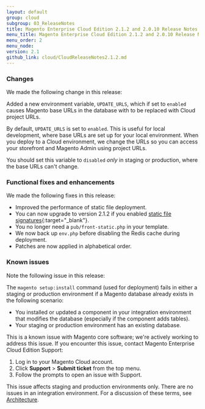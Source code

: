 ```yaml
---
layout: default
group: cloud
subgroup: 03_ReleaseNotes
title: Magento Enterprise Cloud Edition 2.1.2 and 2.0.10 Release Notes
menu_title: Magento Enterprise Cloud Edition 2.1.2 and 2.0.10 Release Notes
menu_order: 2
menu_node: 
version: 2.1
github_link: cloud/CloudReleaseNotes2.1.2.md
---
```


### Changes
We made the following change in this release:

Added a new environment variable, `UPDATE_URLS`, which if set to `enabled` causes Magento base URLs in the database with to be replaced with Cloud project URLs. 

By default, `UPDATE_URLS` is set to `enabled`. This is useful for local development, where base URLs are set up for your local environment. When you deploy to a Cloud environment, we change the URLs so you can access your storefront and Magento Admin using project URLs.

You should set this variable to `disabled` *only* in staging or production, where the base URLs can't change.

### Functional fixes and enhancements
We made the following fixes in this release:

*   Improved the performance of static file deployment.
*	You can now upgrade to version 2.1.2 if you enabled [static file signatures](http://docs.magento.com/m2/ee/user_guide/system/static-file-signature.html){:target="_blank"}.
*   You no longer need a `pub/front-static.php` in your template.
*   We now back up `env.php` before disabling the Redis cache during deployment.
*   Patches are now applied in alphabetical order.

### Known issues
Note the following issue in this release:

The `magento setup:install` command (used for deployment) fails in either a staging or production environment if a Magento database already exists in the following scenario:

*   You installed or updated a component in your integration environment that modifies the database (especially if the component adds tables).
*   Your staging or production environment has an existing database.

This is a known issue with Magento core software; we're actively working to address this issue. If you encounter this issue, contact Magento Enterprise Cloud Edition Support:

1.  Log in to your Magento Cloud account.
2.  Click **Support** > **Submit ticket** from the top menu.
3.  Follow the prompts to open an issue with Support.

<div class="bs-callout bs-callout-warning">
    <p>This issue affects staging and production environments only. There are no issues in an integration environment. For a discussion of these terms, see <a href="{{ page.baseurl }}cloud/discover-arch.html#cloud-arch.html">Architecture</a>.</p>
</div>
